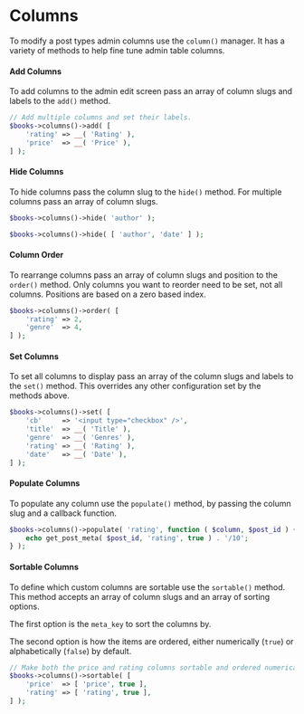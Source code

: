 # Columns

To modify a post types admin columns use the `column()` manager. It has a variety of methods to help fine tune admin table columns.

#### Add Columns

To add columns to the admin edit screen pass an array of column slugs and labels to the `add()` method.

```php
// Add multiple columns and set their labels.
$books->columns()->add( [
	'rating' => __( 'Rating' ),
	'price'  => __( 'Price' ),
] );
```

#### Hide Columns

To hide columns pass the column slug to the `hide()` method. For multiple columns pass an array of column slugs.

```php
$books->columns()->hide( 'author' );

$books->columns()->hide( [ 'author', 'date' ] );
```

#### Column Order

To rearrange columns pass an array of column slugs and position to the `order()` method. Only columns you want to reorder need to be set, not all columns. Positions are based on a zero based index.

```php
$books->columns()->order( [
	'rating' => 2,
	'genre'  => 4,
] );
```

#### Set Columns

To set all columns to display pass an array of the column slugs and labels to the `set()` method. This overrides any other configuration set by the methods above.

```php
$books->columns()->set( [
	'cb'     => '<input type="checkbox" />',
	'title'  => __( 'Title' ),
	'genre'  => __( 'Genres' ),
	'rating' => __( 'Rating' ),
	'date'   => __( 'Date' ),
] );
```

#### Populate Columns

To populate any column use the `populate()` method, by passing the column slug and a callback function.

```php
$books->columns()->populate( 'rating', function ( $column, $post_id ) {
	echo get_post_meta( $post_id, 'rating', true ) . '/10';
} );
```

#### Sortable Columns

To define which custom columns are sortable use the `sortable()` method. This method accepts an array of column slugs and an array of sorting options.

The first option is the `meta_key` to sort the columns by.

The second option is how the items are ordered, either numerically (`true`) or alphabetically (`false`) by default.

```php
// Make both the price and rating columns sortable and ordered numerically.
$books->columns()->sortable( [
	'price'  => [ 'price', true ],
	'rating' => [ 'rating', true ],
] );
```
